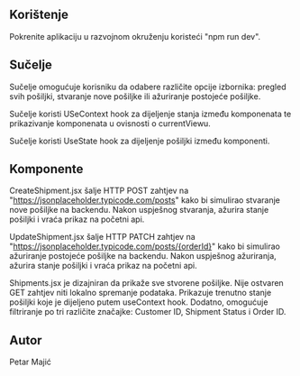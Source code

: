 ## Korištenje

Pokrenite aplikaciju u razvojnom okruženju koristeći "npm run dev".

## Sučelje

Sučelje omogućuje korisniku da odabere različite opcije izbornika: pregled svih pošiljki, stvaranje nove pošiljke ili ažuriranje postojeće pošiljke.

Sučelje koristi USeContext hook za dijeljenje stanja između komponenata te prikazivanje komponenata u ovisnosti o currentViewu. 

Sučelje koristi UseState hook za dijeljenje pošiljki između komponenti.

## Komponente

CreateShipment.jsx šalje HTTP POST zahtjev na "https://jsonplaceholder.typicode.com/posts" kako bi simulirao stvaranje nove pošiljke na  backendu. Nakon uspješnog stvaranja, ažurira stanje pošiljki i vraća prikaz na početni api.

UpdateShipment.jsx šalje HTTP PATCH zahtjev na "https://jsonplaceholder.typicode.com/posts/{orderId}" kako bi simulirao ažuriranje postojeće pošiljke na backendu. Nakon uspješnog ažuriranja, ažurira stanje pošiljki i vraća prikaz na početni api.

Shipments.jsx je dizajniran da prikaže sve stvorene pošiljke. Nije ostvaren GET zahtjev niti lokalno spremanje podataka. Prikazuje trenutno stanje pošiljki koje je dijeljeno putem useContext hook. Dodatno, omogućuje filtriranje po tri različite značajke: Customer ID, Shipment Status i Order ID.

## Autor

Petar Majić
